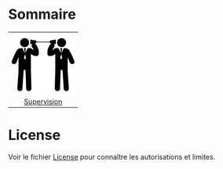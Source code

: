# Sommaire

<table cellspacing="0" cellpadding="0" style="border-collapse:collapse; margin:auto;">
<tr>
    <td colspan=6 style="text-align: center;">
      <a title="Communication" href="./Communication"><img src='./assets/communication-icon.svg' width="128px"/><br/>Supervision</a>
    </td>
</tr>
</table>

# License
Voir le fichier [License](https://github.com/p-bruno/1TSD/blob/main/LICENSE.txt) pour connaître les autorisations et limites.
